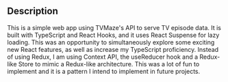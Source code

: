 ## Description

This is a simple web app using TVMaze's API to serve TV episode data. It is built with TypeScript and React Hooks, and it uses React Suspense for lazy loading. This was an opportunity to simultaneously explore some exciting new React features, as well as increase my TypeScript proficiency. Instead of using Redux, I am using Context API, the useReducer hook and a Redux-like Store to mimic a Redux-like architecture. This was a lot of fun to implement and it is a pattern I intend to implement in future projects.
